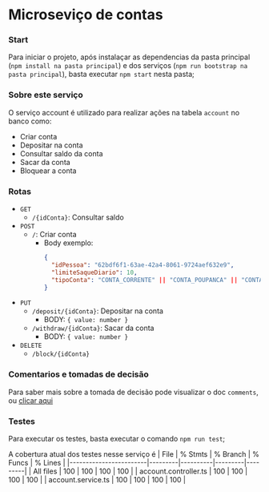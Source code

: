 # Microseviço de contas

### Start

Para iniciar o projeto, após instalaçar as dependencias da pasta principal (`npm install na pasta principal`) e dos serviços (`npm run bootstrap na pasta principal`), basta executar `npm start` nesta pasta;

### Sobre este serviço

O serviço account é utilizado para realizar ações na tabela `account` no banco como:

- Criar conta
- Depositar na conta
- Consultar saldo da conta
- Sacar da conta
- Bloquear a conta

### Rotas

- `GET`
  - `/{idConta}`: Consultar saldo
- `POST`
  - `/`: Criar conta
    - Body exemplo:
      ```json
      {
        "idPessoa": "62bdf6f1-63ae-42a4-8061-9724aef632e9",
        "limiteSaqueDiario": 10,
        "tipoConta": "CONTA_CORRENTE" || "CONTA_POUPANCA" || "CONTA_SALARIO"
      }
      ```
- `PUT`
  - `/deposit/{idConta}`: Depositar na conta
    - BODY: `{ value: number }`
  - `/withdraw/{idConta}`: Sacar da conta
    - BODY: `{ value: number }`
- `DELETE`
  - `/block/{idConta}`

### Comentarios e tomadas de decisão

Para saber mais sobre a tomada de decisão pode visualizar o doc `comments`, ou [clicar aqui](../../docs/comments.md)

### Testes

Para executar os testes, basta executar o comando `npm run test`;

A cobertura atual dos testes nesse serviço é
| File | % Stmts | % Branch | % Funcs | % Lines |
|------------------------|---------|----------|---------|---------|
| All files | 100 | 100 | 100 | 100 |
| account.controller.ts | 100 | 100 | 100 | 100 |
| account.service.ts | 100 | 100 | 100 | 100 |
